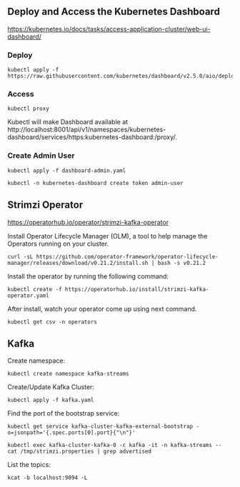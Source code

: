 ## Deploy and Access the Kubernetes Dashboard
https://kubernetes.io/docs/tasks/access-application-cluster/web-ui-dashboard/

### Deploy
```
kubectl apply -f https://raw.githubusercontent.com/kubernetes/dashboard/v2.5.0/aio/deploy/recommended.yaml
```
### Access
```
kubectl proxy
```
Kubectl will make Dashboard available at http://localhost:8001/api/v1/namespaces/kubernetes-dashboard/services/https:kubernetes-dashboard:/proxy/.

### Create Admin User
```
kubectl apply -f dashboard-admin.yaml
```
```
kubectl -n kubernetes-dashboard create token admin-user
```

## Strimzi Operator
https://operatorhub.io/operator/strimzi-kafka-operator

Install Operator Lifecycle Manager (OLM), a tool to help manage the Operators running on your cluster.
```
curl -sL https://github.com/operator-framework/operator-lifecycle-manager/releases/download/v0.21.2/install.sh | bash -s v0.21.2
```

Install the operator by running the following command:
```
kubectl create -f https://operatorhub.io/install/strimzi-kafka-operator.yaml
```

After install, watch your operator come up using next command.
```
kubectl get csv -n operators
```

## Kafka
Create namespace:
```
kubectl create namespace kafka-streams
```
Create/Update Kafka Cluster:
```
kubectl apply -f kafka.yaml
```

Find the port of the bootstrap service:
```
kubectl get service kafka-cluster-kafka-external-bootstrap -o=jsonpath='{.spec.ports[0].port}{"\n"}'
```
```
kubectl exec kafka-cluster-kafka-0 -c kafka -it -n kafka-streams -- cat /tmp/strimzi.properties | grep advertised
```
List the topics:
```
kcat -b localhost:9094 -L
```
